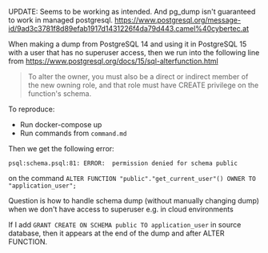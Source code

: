 UPDATE: Seems to be working as intended. And pg_dump isn't guaranteed to work in managed postgresql.
https://www.postgresql.org/message-id/9ad3c3781f8d89efab1917d1431226f4da79d443.camel%40cybertec.at


When making a dump from PostgreSQL 14 and using it in PostgreSQL 15 with a user that has no superuser access, then we run into the following line from https://www.postgresql.org/docs/15/sql-alterfunction.html

> To alter the owner, you must also be a direct or indirect member of the new owning role, and that role must have CREATE privilege on the function's schema.

To reproduce:
* Run docker-compose up
* Run commands from `command.md`

Then we get the following error:

```
psql:schema.psql:81: ERROR:  permission denied for schema public
```

on the command `ALTER FUNCTION "public"."get_current_user"() OWNER TO "application_user";`

Question is how to handle schema dump (without manually changing dump) when we don't have access to superuser e.g. in cloud environments

If I add `GRANT CREATE ON SCHEMA public TO application_user` in source database, then it appears at the end of the dump and after ALTER FUNCTION.
